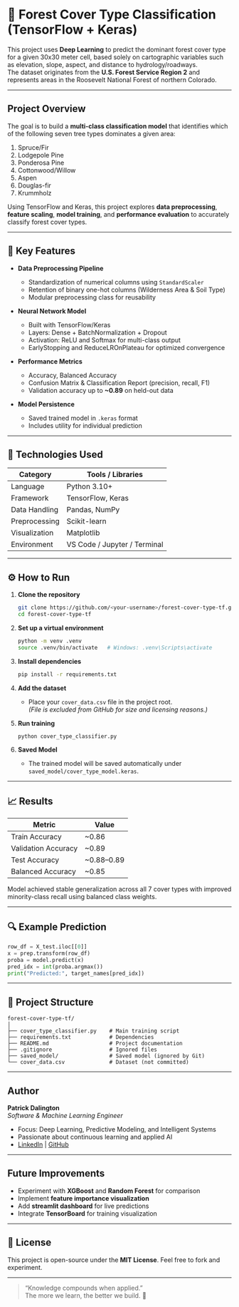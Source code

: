 # 🌲 Forest Cover Type Classification (TensorFlow + Keras)

This project uses **Deep Learning** to predict the dominant forest cover type for a given 30x30 meter cell, based solely on cartographic variables such as elevation, slope, aspect, and distance to hydrology/roadways.  
The dataset originates from the **U.S. Forest Service Region 2** and represents areas in the Roosevelt National Forest of northern Colorado.

---

## Project Overview

The goal is to build a **multi-class classification model** that identifies which of the following seven tree types dominates a given area:

1. Spruce/Fir  
2. Lodgepole Pine  
3. Ponderosa Pine  
4. Cottonwood/Willow  
5. Aspen  
6. Douglas-fir  
7. Krummholz  

Using TensorFlow and Keras, this project explores **data preprocessing**, **feature scaling**, **model training**, and **performance evaluation** to accurately classify forest cover types.

---

## 🧩 Key Features

- **Data Preprocessing Pipeline**  
  - Standardization of numerical columns using `StandardScaler`  
  - Retention of binary one-hot columns (Wilderness Area & Soil Type)  
  - Modular preprocessing class for reusability  

- **Neural Network Model**  
  - Built with TensorFlow/Keras  
  - Layers: Dense + BatchNormalization + Dropout  
  - Activation: ReLU and Softmax for multi-class output  
  - EarlyStopping and ReduceLROnPlateau for optimized convergence  

- **Performance Metrics**  
  - Accuracy, Balanced Accuracy  
  - Confusion Matrix & Classification Report (precision, recall, F1)  
  - Validation accuracy up to **~0.89** on held-out data  

- **Model Persistence**  
  - Saved trained model in `.keras` format  
  - Includes utility for individual prediction  

---

## 🧠 Technologies Used

| Category | Tools / Libraries |
|-----------|------------------|
| Language | Python 3.10+ |
| Framework | TensorFlow, Keras |
| Data Handling | Pandas, NumPy |
| Preprocessing | Scikit-learn |
| Visualization | Matplotlib |
| Environment | VS Code / Jupyter / Terminal |

---

## ⚙️ How to Run

1. **Clone the repository**
   ```bash
   git clone https://github.com/<your-username>/forest-cover-type-tf.git
   cd forest-cover-type-tf
   ```

2. **Set up a virtual environment**
   ```bash
   python -m venv .venv
   source .venv/bin/activate   # Windows: .venv\Scripts\activate
   ```

3. **Install dependencies**
   ```bash
   pip install -r requirements.txt
   ```

4. **Add the dataset**
   - Place your `cover_data.csv` file in the project root.  
   *(File is excluded from GitHub for size and licensing reasons.)*

5. **Run training**
   ```bash
   python cover_type_classifier.py
   ```

6. **Saved Model**
   - The trained model will be saved automatically under `saved_model/cover_type_model.keras`.

---

## 📈 Results

| Metric | Value |
|--------|--------|
| Train Accuracy | ~0.86 |
| Validation Accuracy | ~0.89 |
| Test Accuracy | ~0.88–0.89 |
| Balanced Accuracy | ~0.85 |

Model achieved stable generalization across all 7 cover types with improved minority-class recall using balanced class weights.

---

## 🔍 Example Prediction

```python
row_df = X_test.iloc[[0]]
x = prep.transform(row_df)
proba = model.predict(x)
pred_idx = int(proba.argmax())
print("Predicted:", target_names[pred_idx])
```

---

## 📂 Project Structure

```
forest-cover-type-tf/
│
├── cover_type_classifier.py    # Main training script
├── requirements.txt            # Dependencies
├── README.md                   # Project documentation
├── .gitignore                  # Ignored files
├── saved_model/                # Saved model (ignored by Git)
└── cover_data.csv              # Dataset (not committed)
```

---

## Author

**Patrick Dalington**  
*Software & Machine Learning Engineer*  
- Focus: Deep Learning, Predictive Modeling, and Intelligent Systems  
- Passionate about continuous learning and applied AI  
- [LinkedIn](https://www.linkedin.com/in/patrick-olumba/) | [GitHub](https://github.com/patdal1810)

---

## Future Improvements

- Experiment with **XGBoost** and **Random Forest** for comparison  
- Implement **feature importance visualization**  
- Add **streamlit dashboard** for live predictions  
- Integrate **TensorBoard** for training visualization  

---

## 📝 License

This project is open-source under the **MIT License**. Feel free to fork and experiment.

---

> “Knowledge compounds when applied.”  
> The more we learn, the better we build. 🌲
